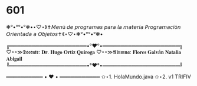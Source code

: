 # 601


❃°•°°•°❃•⋆♡⋆》✝𝘔𝘦𝘯ú 𝘥𝘦 𝘱𝘳𝘰𝘨𝘳𝘢𝘮𝘢𝘴 𝘱𝘢𝘳𝘢 𝘭𝘢 𝘮𝘢𝘵𝘦𝘳𝘪𝘢 𝘗𝘳𝘰𝘨𝘳𝘢𝘮𝘢𝘤𝘪ó𝘯 𝘖𝘳𝘪𝘦𝘯𝘵𝘢𝘥𝘢 𝘢 𝘖𝘣𝘫𝘦𝘵𝘰𝘴✝《⋆♡⋆❃°•°°•°❃•

╔═════════════════════•°♥°•═════════════════════╗
    ♡◦◦≫𝕯𝖔𝖈𝖊𝖓𝖙𝖊: 𝐃𝐫. 𝐇𝐮𝐠𝐨 𝐎𝐫𝐭𝐢𝐳 𝐐𝐮𝐢𝐫𝐨𝐠𝐚
    ♡◦◦≫𝕬𝖑𝖚𝖒𝖓𝖆: 𝐅𝐥𝐨𝐫𝐞𝐬 𝐆𝐚𝐥𝐯á𝐧 𝐍𝐚𝐭𝐚𝐥𝐢𝐚 𝐀𝐛𝐢𝐠𝐚𝐢𝐥
╚═════════════════════•°♥°•═════════════════════╝
	
══════════ • ♥ • ═══════════
✩⋆1. HolaMundo.java
✩⋆2. v1 TRIFIV


